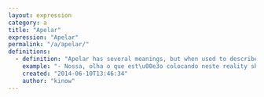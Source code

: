 ```yaml
---
layout: expression
category: a
title: "Apelar"
expression: "Apelar"
permalink: "/a/apelar/"
definitions:
  - definition: "Apelar has several meanings, but when used to describe TV shows, it has similar meaning to \"jump the shark\". "
    example: "- Nossa, olha o que est\u00e3o colocando neste reality show!\r\n- \u00c9! J\u00e1 est\u00e3o apelando."
    created: "2014-06-10T13:46:34"
    author: "kinow"
---
```

